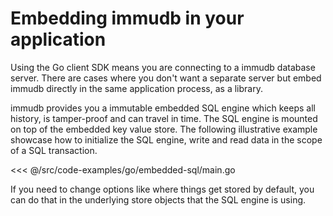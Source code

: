 # Embedding immudb in your application

Using the Go client SDK means you are connecting to a immudb database server. There are cases where you don't want a separate server but embed immudb directly in the same application process, as a library.

immudb provides you a immutable embedded SQL engine which keeps all history, is tamper-proof and can travel in time.
The SQL engine is mounted on top of the embedded key value store.
The following illustrative example showcase how to initialize the SQL engine, write and read data in the scope of a SQL transaction.

<WrappedSection>

<<< @/src/code-examples/go/embedded-sql/main.go

If you need to change options like where things get stored by default, you can do that in the underlying store objects that the SQL engine is using.

</WrappedSection>

